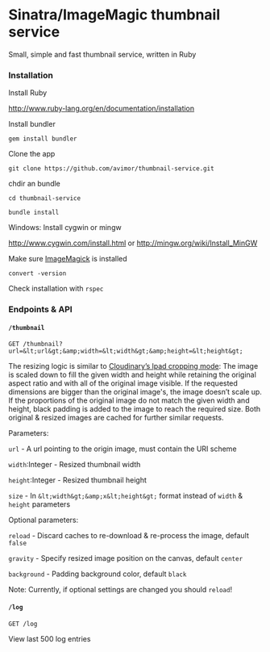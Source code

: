 Sinatra/ImageMagic thumbnail service
=====================

Small, simple and fast thumbnail service, written in Ruby

### Installation

Install Ruby

http://www.ruby-lang.org/en/documentation/installation

Install bundler

`gem install bundler`

Clone the app

`git clone https://github.com/avimor/thumbnail-service.git`

chdir an bundle

`cd thumbnail-service`

`bundle install`

Windows: Install cygwin or mingw

http://www.cygwin.com/install.html or http://mingw.org/wiki/Install_MinGW

Make sure [ImageMagick](http://www.imagemagick.org) is installed

`convert -version`

Check installation with `rspec`

### Endpoints & API

#### `/thumbnail`

`GET /thumbnail?url=&lt;url&gt;&amp;width=&lt;width&gt;&amp;height=&lt;height&gt;`

The resizing logic is similar to [Cloudinary’s lpad cropping mode](https://cloudinary.com/documentation/image_transformations#lpad_limit_pad):
The image is scaled down to fill the given width and height while retaining the
original aspect ratio and with all of the original image visible. If the requested
dimensions are bigger than the original image&#39;s, the image doesn’t scale up. If
the proportions of the original image do not match the given width and height,
black padding is added to the image to reach the required size.
Both original & resized images are cached for further similar requests.

Parameters:

`url` - A url pointing to the origin image, must contain the URI scheme

`width`:Integer - Resized thumbnail width

`height`:Integer - Resized thumbnail height

`size` - In `&lt;width&gt;&amp;x&lt;height&gt;` format instead of `width` & `height` parameters

Optional parameters:

`reload` - Discard caches to re-download & re-process the image, default `false`

`gravity` - Specify resized image position on the canvas, default `center`

`background` - Padding background color, default `black`

Note: Currently, if optional settings are changed you should `reload`!

#### `/log`

`GET /log`

View last 500 log entries
